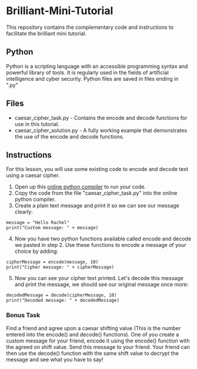 # Brilliant-Mini-Tutorial

This repository contains the complementary code and instructions to facilitate the brilliant mini tutorial.

## Python

Python is a scripting language with an accessible programming syntax and powerful library of tools. It is regularly used in the fields of artificial intelligence and cyber security. Python files are saved in files ending in ".py"

## Files

* caesar_cipher_task.py - Contains the encode and decode functions for use in this tutorial.
* caesar_cipher_solution.py - A fully working example that demonstrates the use of the encode and decode functions.

## Instructions

For this lesson, you will use some existing code to encode and decode text using a caesar cipher. 

1. Open up this [online python compiler](https://www.programiz.com/python-programming/online-compiler/) to run your code.
2. Copy the code from the file "caesar_cipher_task.py" into the online python compiler.
3. Create a plain text message and print it so we can see our message clearly:

```
message = "Hello Rachel"
print("Custom message: " + message)
```

4. Now you have two python functions available called encode and decode we pasted in step 2. Use these functions to encode a message of your choice by adding:

```
cipherMessage = encode(message, 10)
print("Cipher message: " + cipherMessage)
```

5. Now you can see your cipher text printed. Let's decode this message and print the message, we should see our original message once more:

```
decodedMessage = decode(cipherMessage, 10)
print("Decoded message: " + decodedMessage)
```

### Bonus Task

Find a friend and agree upon a caesar shifting value (This is the number entered into the encode() and decode() functions). One of you create a custom message for your friend, encode it using the encode() function with the agreed on
shift value. Send this message to your friend. Your friend can then use the decode() function with the same shift value to decrypt the message and see what you have to say!
